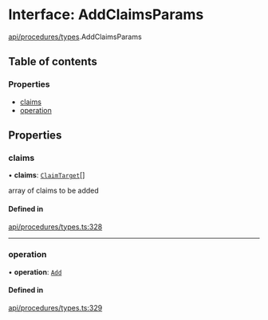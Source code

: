 # Interface: AddClaimsParams

[api/procedures/types](../wiki/api.procedures.types).AddClaimsParams

## Table of contents

### Properties

- [claims](../wiki/api.procedures.types.AddClaimsParams#claims)
- [operation](../wiki/api.procedures.types.AddClaimsParams#operation)

## Properties

### claims

• **claims**: [`ClaimTarget`](../wiki/types.ClaimTarget)[]

array of claims to be added

#### Defined in

[api/procedures/types.ts:328](https://github.com/PolymeshAssociation/polymesh-sdk/blob/91c2d2d8/src/api/procedures/types.ts#L328)

___

### operation

• **operation**: [`Add`](../wiki/api.procedures.types.ClaimOperation#add)

#### Defined in

[api/procedures/types.ts:329](https://github.com/PolymeshAssociation/polymesh-sdk/blob/91c2d2d8/src/api/procedures/types.ts#L329)
